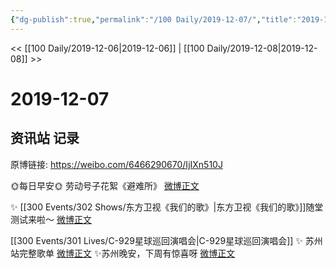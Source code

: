 ```yaml
---
{"dg-publish":true,"permalink":"/100 Daily/2019-12-07/","title":"2019-12-07","created":"2023-03-30T22:08:19.023+08:00","updated":"2023-03-30T22:08:50.284+08:00"}
---
```



<< [[100 Daily/2019-12-06\|2019-12-06]] | [[100 Daily/2019-12-08\|2019-12-08]] >>

# 2019-12-07

## 资讯站 记录

原博链接: https://weibo.com/6466290670/IjIXn510J

🌞每日早安🌞 劳动号子花絮《避难所》
[微博正文](https://m.weibo.cn/6466290670/4446783260434443)

✨ [[300 Events/302 Shows/东方卫视《我们的歌》\|东方卫视《我们的歌》]]随堂测试来啦～
[微博正文](https://m.weibo.cn/6466290670/4446946829733329)

[[300 Events/301 Lives/C-929星球巡回演唱会\|C-929星球巡回演唱会]]
✨ 苏州站完整歌单
[微博正文](https://m.weibo.cn/6466290670/4446981235183722)
✨苏州晚安，下周有惊喜呀
[微博正文](https://m.weibo.cn/6466290670/4446996079505542)
